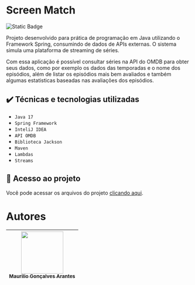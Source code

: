 # Screen Match
![Static Badge](https://img.shields.io/badge/STATUS-Conclu%C3%ADdo-GREEN?style=for-the-badge)

Projeto desenvolvido para prática de programação em Java utilizando o Framework Spring, consumindo de dados de APIs externas. O sistema simula uma plataforma de streaming de séries.

Com essa aplicação é possível consultar séries na API do OMDB para obter seus dados, como por exemplo os dados das temporadas e o nome dos episódios, além de listar os episódios mais bem avaliados e também algumas estatisticas baseadas nas avaliações dos episódios.

## ✔️ Técnicas e tecnologias utilizadas

- ``Java 17``
- ``Spring Framework``
- ``InteliJ IDEA``
- ``API OMDB``
- ``Biblioteca Jackson``
- ``Maven``
- ``Lambdas``
- ``Streams``

## 📁 Acesso ao projeto
Você pode acessar os arquivos do projeto [clicando aqui](https://github.com/maurilioga/screen_match_spring_sem_web/tree/main/src/main/java/br/com/estudos/screenmatchv2).

# Autores

| [<img loading="lazy" src="https://avatars.githubusercontent.com/u/74618958?v=4" width=115><br><sub>Maurilio Gonçalves Arantes</sub>](https://github.com/maurilioga) |
| :---: |
